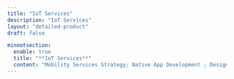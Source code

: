 ```yaml
---
title: "IoT Services"
description: "IoT Services"
layout: "detailed-product"
draft: false

minootsection:
  enable: true
  title: "**IoT Services**"
  content: "Mobility Services Strategy; Native App Development ; Design & ; User Experience; Maintenance & Monitoring; User Definition & Profiling; Graphic Assets for App Stores; API Development Using Node.js; Database Solutions Using MongoDB"
---
```

